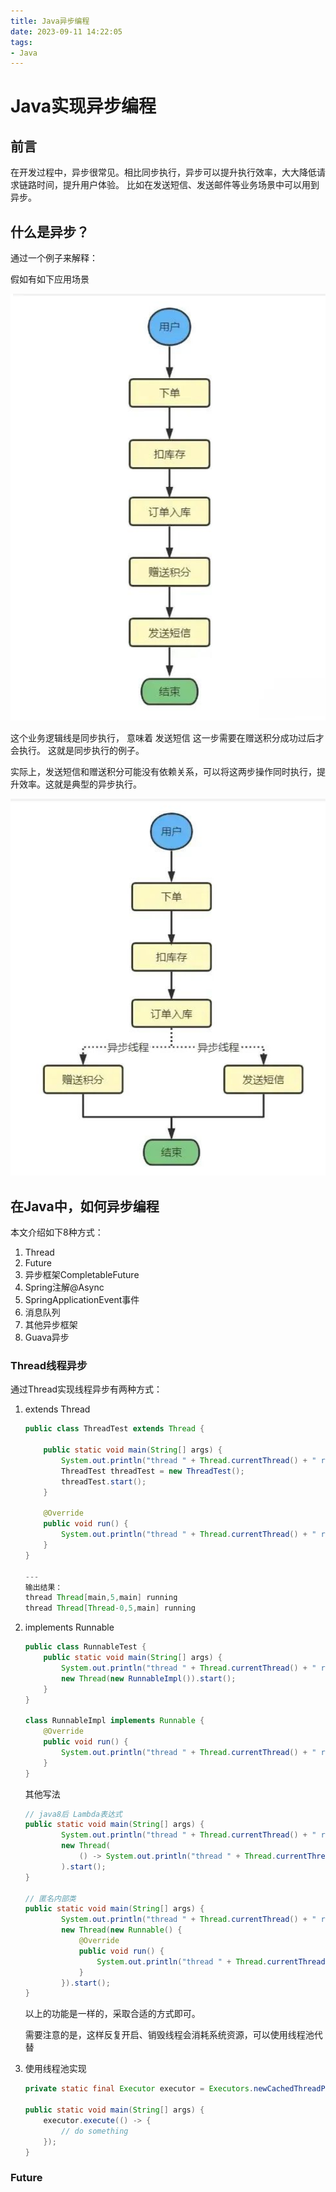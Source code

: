 ```yaml
---
title: Java异步编程
date: 2023-09-11 14:22:05
tags:
- Java
---
```




# Java实现异步编程

## 前言

在开发过程中，异步很常见。相比同步执行，异步可以提升执行效率，大大降低请求链路时间，提升用户体验。 比如在发送短信、发送邮件等业务场景中可以用到异步。



## 什么是异步？

通过一个例子来解释：

假如有如下应用场景

![image-20231024173649444](async/image-20231024173649444.png)

这个业务逻辑线是同步执行， 意味着 发送短信 这一步需要在赠送积分成功过后才会执行。 这就是同步执行的例子。

实际上，发送短信和赠送积分可能没有依赖关系，可以将这两步操作同时执行，提升效率。这就是典型的异步执行。

![image-20231024174223964](async/image-20231024174223964.png)

## 在Java中，如何异步编程

本文介绍如下8种方式：

1. Thread
2. Future
3. 异步框架CompletableFuture
4. Spring注解@Async
5. SpringApplicationEvent事件
6. 消息队列
7. 其他异步框架
8. Guava异步



### Thread线程异步

通过Thread实现线程异步有两种方式：

1. extends  Thread

   ```java
   public class ThreadTest extends Thread {
   
       public static void main(String[] args) {
           System.out.println("thread " + Thread.currentThread() + " running ");
           ThreadTest threadTest = new ThreadTest();
           threadTest.start();
       }
   
       @Override
       public void run() {
           System.out.println("thread " + Thread.currentThread() + " running ");
       }
   }
   
   ---
   输出结果：
   thread Thread[main,5,main] running 
   thread Thread[Thread-0,5,main] running 
   ```

   

2. implements Runnable

   ```java
   public class RunnableTest {
       public static void main(String[] args) {
           System.out.println("thread " + Thread.currentThread() + " running ");
           new Thread(new RunnableImpl()).start();
       }
   }
   
   class RunnableImpl implements Runnable {
       @Override
       public void run() {
           System.out.println("thread " + Thread.currentThread() + " running ");
       }
   }
   ```

   其他写法

   ```java
   // java8后 Lambda表达式
   public static void main(String[] args) {
           System.out.println("thread " + Thread.currentThread() + " running ");
           new Thread(
               () -> System.out.println("thread " + Thread.currentThread() +  " running")
           ).start();
   }
   
   // 匿名内部类
   public static void main(String[] args) {
           System.out.println("thread " + Thread.currentThread() + " running ");
           new Thread(new Runnable() {
               @Override
               public void run() {
                   System.out.println("thread " + Thread.currentThread() + " running ");
               }
           }).start();
   }
   ```

   以上的功能是一样的，采取合适的方式即可。

   需要注意的是，这样反复开启、销毁线程会消耗系统资源，可以使用线程池代替

3. 使用线程池实现

   ```java
   private static final Executor executor = Executors.newCachedThreadPool();
   
   public static void main(String[] args) {
       executor.execute(() -> {
           // do something
       });
   }
   ```

   

### Future
